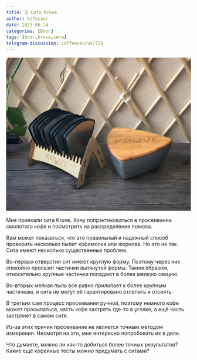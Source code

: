 ```yaml
---
title: 🗒 Сита Kruve
author: kofezavr
date: 2023-06-14
categories: [Блог]
tags: [блог,kruve,сита]
telegram-discussion: coffeesaurus/720
--- 
```

![Сита Kruve](/assets/img/posts/23/06/kruve.jpg)

Мне приехали сита Kruve. Хочу попрактиковаться в просеивании смолотого кофе и посмотреть на распределение помола.

Вам может показаться, что это правильный и надежный способ проверить насколько пылит кофемолка или жернова. Но это не так. Сита имеют несколько существенных проблем.

Во-первых отверстия сит имеют круглую форму. Поэтому через них спокойно пролазят частички вытянутой формы. Таким образом, относительно крупные частички попадают в более мелкую секцию.

Во-вторых мелкая пыль все равно прилипает к более крупным частичкам, и сита не могут её гарантировано отлепить и отсеять.

В третьих сам процесс просеивания ручной, поэтому немного кофе может просыпаться, часть кофе застрять где-то в уголке, а ещё часть застрянет в самом сите.

Из-за этих причин просеивание не является точным методом измерения. Несмотря на это, мне интересно попробовать их в деле. 

Что думаете, можно ли как-то добиться более точных результатов? 
Какие ещё кофейные тесты можно придумать с ситами?